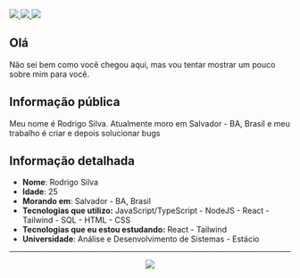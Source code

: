 <div>
    <a target='_blank' href="https://twitch.tv/rdgxdd">
        <img src="https://img.shields.io/badge/Twitch-9146FF?style=for-the-badge&logo=twitch&logoColor=white">
    </a>
    <a target='_blank' href="https://twitter.com/rdGxd">
        <img src="https://img.shields.io/badge/Twitter-1DA1F2?style=for-the-badge&logo=twitter&logoColor=white">
    </a>
    <a target='_blank' href="https://www.linkedin.com/in/rdgxd/">
        <img src="https://img.shields.io/badge/LinkedIn-0077B5?style=for-the-badge&logo=linkedin&logoColor=white">
    </a>
</div>

## Olá

Não sei bem como você chegou aqui, mas vou tentar mostrar um pouco sobre mim para você.

## Informação pública

Meu nome é Rodrigo Silva. Atualmente moro em Salvador - BA, Brasil e meu trabalho é criar e depois solucionar bugs

## Informação detalhada

* **Nome**: Rodrigo Silva
* **Idade**: 25
* **Morando em**: Salvador - BA, Brasil
* **Tecnologias que utilizo:** JavaScript/TypeScript - NodeJS - React - Tailwind - SQL - HTML - CSS
* **Tecnologias que eu estou estudando:** React - Tailwind
* **Universidade**: Análise e Desenvolvimento de Sistemas - Estácio
---

<div align="center" justify-content="center">
  <a href="https://github.com/rdGxd">
    <img src="https://github-readme-stats.vercel.app/api/top-langs/?username=rdGxd&theme=dracula&hide_langs_below=1" />
  </a>
</div>
